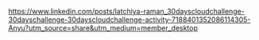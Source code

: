 https://www.linkedin.com/posts/latchiya-raman_30dayscloudchallenge-30dayschallenge-30dayscloudchallenge-activity-7188401352086114305-Anyu?utm_source=share&utm_medium=member_desktop
